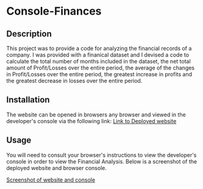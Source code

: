 # Console-Finances

## Description

This project was to provide a code for analyzing the financial records of a company. I was provided with a finanical dataset and I devised a code to calculate the total number of months included in the dataset, the net total amount of Profit/Losses over the entire period, the average of the changes in Profit/Losses over the entire period, the greatest increase in profits and the greatest decrease in losses over the entire period.

## Installation

The website can be opened in browsers any browser and viewed in the developer's console via the following link: 
[Link to Deployed website](https://jemnz.github.io/Console-Finances/)

## Usage

You will need to consult your browser's instructions to view the developer's console in order to view the Financial Analysis. Below is a screenshot of the deployed website and browser console. 

[Screenshot of website and console](images/Screenshot-of-Financial-Analysis.jpg)

